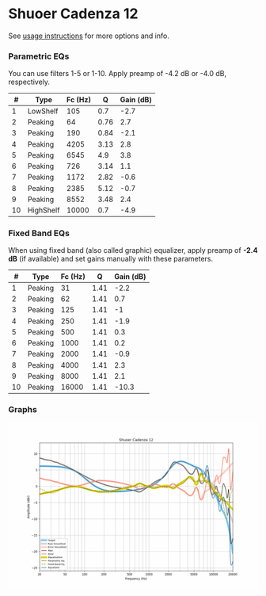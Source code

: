 # Shuoer Cadenza 12
See [usage instructions](https://github.com/jaakkopasanen/AutoEq#usage) for more options and info.

### Parametric EQs
You can use filters 1-5 or 1-10. Apply preamp of -4.2 dB or -4.0 dB, respectively.

|   # | Type      |   Fc (Hz) |    Q |   Gain (dB) |
|-----|-----------|-----------|------|-------------|
|   1 | LowShelf  |       105 | 0.7  |        -2.7 |
|   2 | Peaking   |        64 | 0.76 |         2.7 |
|   3 | Peaking   |       190 | 0.84 |        -2.1 |
|   4 | Peaking   |      4205 | 3.13 |         2.8 |
|   5 | Peaking   |      6545 | 4.9  |         3.8 |
|   6 | Peaking   |       726 | 3.14 |         1.1 |
|   7 | Peaking   |      1172 | 2.82 |        -0.6 |
|   8 | Peaking   |      2385 | 5.12 |        -0.7 |
|   9 | Peaking   |      8552 | 3.48 |         2.4 |
|  10 | HighShelf |     10000 | 0.7  |        -4.9 |

### Fixed Band EQs
When using fixed band (also called graphic) equalizer, apply preamp of **-2.4 dB** (if available) and set gains manually with these parameters.

|   # | Type    |   Fc (Hz) |    Q |   Gain (dB) |
|-----|---------|-----------|------|-------------|
|   1 | Peaking |        31 | 1.41 |        -2.2 |
|   2 | Peaking |        62 | 1.41 |         0.7 |
|   3 | Peaking |       125 | 1.41 |        -1   |
|   4 | Peaking |       250 | 1.41 |        -1.9 |
|   5 | Peaking |       500 | 1.41 |         0.3 |
|   6 | Peaking |      1000 | 1.41 |         0.2 |
|   7 | Peaking |      2000 | 1.41 |        -0.9 |
|   8 | Peaking |      4000 | 1.41 |         2.3 |
|   9 | Peaking |      8000 | 1.41 |         2.1 |
|  10 | Peaking |     16000 | 1.41 |       -10.3 |

### Graphs
![](./Shuoer%20Cadenza%2012.png)
